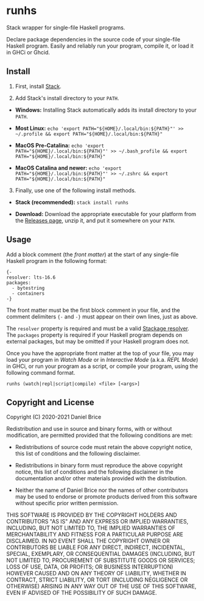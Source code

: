 # runhs

Stack wrapper for single-file Haskell programs.

Declare package dependencies in the source code of your single-file Haskell program. Easily and reliably run your program, compile it, or load it in GHCi or Ghcid.


## Install

1. First, install [Stack](https://haskellstack.org).

2. Add Stack's install directory to your `PATH`.

  * **Windows:** Installing Stack automatically adds its install directory to your `PATH`.

  * **Most Linux:** `echo 'export PATH="${HOME}/.local/bin:${PATH}"' >> ~/.profile && export PATH="${HOME}/.local/bin:${PATH}"`

  * **MacOS Pre-Catalina:** `echo 'export PATH="${HOME}/.local/bin:${PATH}"' >> ~/.bash_profile && export PATH="${HOME}/.local/bin:${PATH}"`

  * **MacOS Catalina and newer:** `echo 'export PATH="${HOME}/.local/bin:${PATH}"' >> ~/.zshrc && export PATH="${HOME}/.local/bin:${PATH}"`

3. Finally, use one of the following install methods.

  * **Stack (recommended):** `stack install runhs`

  * **Download:** Download the appropriate executable for your platform from the [Releases page](https://github.com/friedbrice/runhs/releases/), unzip it, and put it somewhere on your `PATH`.


## Usage

Add a block comment (the _front matter_) at the start of any single-file Haskell program in the following format:

```
{-
resolver: lts-16.6
packages:
  - bytestring
  - containers
-}
```

The front matter must be the first block comment in your file, and the comment delimiters `{-` and `-}` must appear on their own lines, just as above.

The `resolver` property is required and must be a valid [Stackage resolver](https://www.stackage.org/snapshots). The `packages` property is required if your Haskell program depends on external packages, but may be omitted if your Haskell program does not.

Once you have the appropriate front matter at the top of your file, you may load your program in _Watch Mode_ or in _Interactive Mode_ (a.k.a. _REPL Mode_) in GHCi, or run your program as a script, or compile your program, using the following command format.

```
runhs (watch|repl|script|compile) <file> [<args>]
```


## Copyright and License

Copyright (C) 2020-2021 Daniel Brice

Redistribution and use in source and binary forms, with or without modification, are permitted provided that the following conditions are met:

  * Redistributions of source code must retain the above copyright notice, this list of conditions and the following disclaimer.

  * Redistributions in binary form must reproduce the above copyright notice, this list of conditions and the following disclaimer in the documentation and/or other materials provided with the distribution.

  * Neither the name of Daniel Brice nor the names of other contributors may be used to endorse or promote products derived from this software without specific prior written permission.

THIS SOFTWARE IS PROVIDED BY THE COPYRIGHT HOLDERS AND CONTRIBUTORS "AS IS" AND ANY EXPRESS OR IMPLIED WARRANTIES, INCLUDING, BUT NOT LIMITED TO, THE IMPLIED WARRANTIES OF MERCHANTABILITY AND FITNESS FOR A PARTICULAR PURPOSE ARE DISCLAIMED. IN NO EVENT SHALL THE COPYRIGHT OWNER OR CONTRIBUTORS BE LIABLE FOR ANY DIRECT, INDIRECT, INCIDENTAL, SPECIAL, EXEMPLARY, OR CONSEQUENTIAL DAMAGES (INCLUDING, BUT NOT LIMITED TO, PROCUREMENT OF SUBSTITUTE GOODS OR SERVICES; LOSS OF USE, DATA, OR PROFITS; OR BUSINESS INTERRUPTION) HOWEVER CAUSED AND ON ANY THEORY OF LIABILITY, WHETHER IN CONTRACT, STRICT LIABILITY, OR TORT (INCLUDING NEGLIGENCE OR OTHERWISE) ARISING IN ANY WAY OUT OF THE USE OF THIS SOFTWARE, EVEN IF ADVISED OF THE POSSIBILITY OF SUCH DAMAGE.
